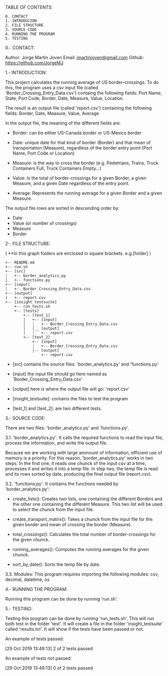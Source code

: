 TABLE OF CONTENTS:

    0. CONTACT
    1. INTRODUCION
    2. FILE STRUCTURE
    3. SOURCE CODE
    4. RUNNING THE PROGRAM
    5. TESTING



0.- CONTACT:

   Author:  Jorge Martin Joven
   Email:   jmartinjoven@gmail.com
   Github:  https://github.com/JorgeMJ


1.- INTRODUCTION:

   This project calculates the running average of US border-crossings. To do this, the program
uses a csv input file (called 'Border_Crossing_Entry_Data.csv') containg the following fields:
Port Name, State, Port Code, Border, Date, Measure, Value, Location.

The result is an output file (called 'report.csv') containing the following fields:
Border, Date, Measure, Value, Average

In the output file, the meaning of the different fields are:

* Border: can be either US-Canada border or US-Mexico border

* Date: unique date for that kind of border (Border) and that mean of transportation (Measure), regardless
   of the border entry point (Port Name, Port Code or Location)

* Measure: is the way to cross the border (e.g. Pedetrians, Trains, Truck Containers Full,
   Truck Containers Empty...)

* Value: Is the total of border-crossings for a given Border, a given Measure, and a given Date regardless
   of the entry point.

* Average: Represents the running average for a given Border and a given Measure.



The output file rows are sorted in descending order by:
* Date
* Value (or number of crossings)
* Measure
* Border


2-. FILE STRUCTURE: 

( **In this graph folders are enclosed in square brackets. e.g.[folder] )

    +-- README.md
    +-- run.sh
    +-- [src]
    ¦   +-- border_analytics.py
    |   +-- functions.py
    +-- [input]
    ¦   +-- Border_Crossing_Entry_Data.csv
    +-- [output]
    |   +-- report.csv
    +-- [insight_testsuite]
        +-- run_tests.sh
        +-- [tests]
            +-- [test_1]
            |   +-- [input]
            |   ¦   +-- Border_Crossing_Entry_Data.csv
            |   |__ [output]
            |   ¦   +-- report.csv
            +-- [test_2]
                +-- [input]
                ¦   +-- Border_Crossing_Entry_Data.csv
                |-- [output]
                    +-- report.csv


* [src] contains the source files: 'border_analytics.py' and 'functions.py'

* [input] the input file should go here named as 'Border_Crossing_Entry_Data.csv'

* [output] here is where the output file will go: 'report.csv'

* [insight_testsuite]: contains the files to test the program

* [test_1] and [test_2]: are two different tests.


3.- SOURCE CODE:

   There are two files: 'border_analytics.py' and 'functions.py'.

3.1. 'border_analytics.py':
   It calls the required functions to read the input file, process the information, and write 
the output file. 

Because we are working with large ammount of information, efficient use of memory is a priority.
For this reason, 'border_analytics.py' works in two steps. In the first one, it reads one chunck 
of the input csv at a time, processes it and writes it into a temp file. In step two, the temp file
is read and its rows sorted by date, producing the final output file (report.csv).

3.2. 'functions.py':
   It contains the functions needed by 'border_analytics.py':

* create_lists():             Creates two lists, one containing the different Borders and the other
                              one containing the different Measure. This two list will be used to
                              select the chunck from the input file.

* create_transport_matrix():  Takes a chunck from the input file for the given border and mean of 
                              crossing the border (Measure).

* total_crossings():          Calculates the total number of border-crossings for the given chunck.

* running_averages():         Computes the running averages for the given chunck. 

* sort_by_date():             Sorts the temp file by date.


3.3.  Modules:
   This program requires importing the following modules: csv,  decimal,  datetime, os


4.- RUNNING THE PROGRAM:

   Running this program can be done by running 'run.sh'.


5.- TESTING:

   Testing this program can be done by running 'run_tests.sh'. This will run both test in the
folder 'test'. It will create a file in the folder 'insight_testsuite' called 'results.txt'. It
will show if the tests have been passed or not.

An example of tests passed:

[29 Oct 2019 13:49:13] 2 of 2 tests passed

An example of tests not passed:

[29 Oct 2019 13:49:13] 0 of 2 tests passed
